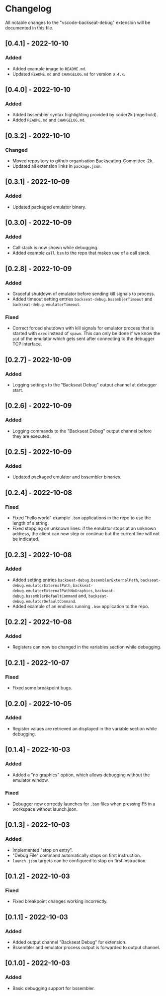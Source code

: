 # Changelog

All notable changes to the "vscode-backseat-debug" extension will be documented in this file.

## [0.4.1] - 2022-10-10

### Added

* Added example image to `README.md`.
* Updated `README.md` and `CHANGELOG.md` for version `0.4.x`.

## [0.4.0] - 2022-10-10

### Added

* Added bssembler syntax highlighting provided by coder2k (mgerhold).
* Added `README.md` and `CHANGELOG.md`.

## [0.3.2] - 2022-10-10

### Changed

* Moved repository to github organisation Backseating-Committee-2k.
* Updated all extension links in `package.json`.

## [0.3.1] - 2022-10-09

### Added

* Updated packaged emulator binary.

## [0.3.0] - 2022-10-09

### Added

* Call stack is now shown while debugging.
* Added example `call.bsm` to the repo that makes use of a call stack.

## [0.2.8] - 2022-10-09

### Added

* Graceful shutdown of emulator before sending kill signals to process.
* Added timeout setting entries `backseat-debug.bssemblerTimeout` and `backseat-debug.emulatorTimeout`.

### Fixed

* Correct forced shutdown with kill signals for emulator process that is started with `exec` instead of `spawn`. This can only be done if we know the `pid` of the emulator which gets sent after connecting to the debugger TCP interface.

## [0.2.7] - 2022-10-09

### Added

* Logging settings to the "Backseat Debug" output channel at debugger start.

## [0.2.6] - 2022-10-09

### Added

* Logging commands to the "Backseat Debug" output channel before they are executed.

## [0.2.5] - 2022-10-09

### Added

* Updated packaged emulator and bssembler binaries.

## [0.2.4] - 2022-10-08

### Fixed

* Fixed "hello world" example `.bsm` applications in the repo to use the length of a string.
* Fixed stopping on unknown lines: if the emulator stops at an unknown address, the client can now step or continue but the current line will not be indicated.

## [0.2.3] - 2022-10-08

### Added

* Added setting entries `backseat-debug.bssemblerExternalPath`, `backseat-debug.emulatorExternalPath`, `backseat-debug.emulatorExternalPathNoGraphics`, `backseat-debug.bssemblerDefaultCommand` and, `backseat-debug.emulatorDefaultCommand`.
* Added example of an endless running `.bsm` application to the repo.

## [0.2.2] - 2022-10-08

### Added

* Registers can now be changed in the variables section while debugging.

## [0.2.1] - 2022-10-07

### Fixed

* Fixed some breakpoint bugs.

## [0.2.0] - 2022-10-05

### Added

* Register values are retrieved an displayed in the variable section while debugging.

## [0.1.4] - 2022-10-03

### Added

* Added a "no graphics" option, which allows debugging without the emulator window.

### Fixed

* Debugger now correctly launches for `.bsm` files when pressing F5 in a workspace without launch.json.

## [0.1.3] - 2022-10-03

### Added

* Implemented "stop on entry".
* "Debug File" command automatically stops on first instruction.
* `launch.json` targets can be configured to stop on first instruction.

## [0.1.2] - 2022-10-03

### Fixed

* Fixed breakpoint changes working incorrectly.

## [0.1.1] - 2022-10-03

### Added

* Added output channel "Backseat Debug" for extension.
* Bssembler and emulator process output is forwarded to output channel.

## [0.1.0] - 2022-10-03

### Added

* Basic debugging support for bssembler.
